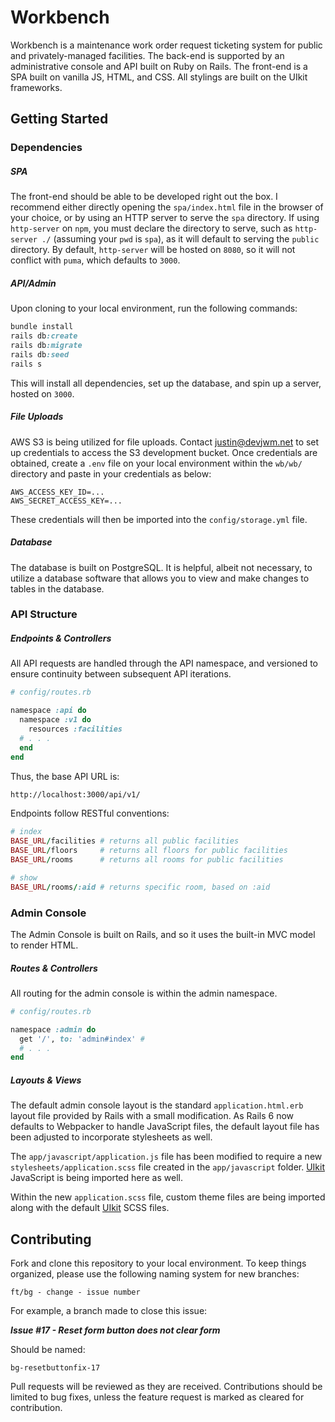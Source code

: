 # Workbench
Workbench is a maintenance work order request ticketing system for public and privately-managed facilities. The back-end is supported by an administrative console and API built on Ruby on Rails. The front-end is a SPA built on vanilla JS, HTML, and CSS. All stylings are built on the UIkit frameworks.

## Getting Started

### Dependencies

##### SPA

The front-end should be able to be developed right out the box. I recommend either directly opening the `spa/index.html` file in the browser of your choice, or by using an HTTP server to serve the `spa` directory. If using `http-server` on `npm`, you must declare the directory to serve, such as `http-server ./` (assuming your `pwd` is `spa`), as it will default to serving the `public` directory. By default, `http-server` will be hosted on `8080`, so it will not conflict with `puma`, which defaults to `3000`.

##### API/Admin

Upon cloning to your local environment, run the following commands:

```Ruby
bundle install
rails db:create
rails db:migrate
rails db:seed
rails s
```

This will install all dependencies, set up the database, and spin up a server, hosted on `3000`.

##### File Uploads

AWS S3 is being utilized for file uploads. Contact justin@devjwm.net to set up credentials to access the S3 development bucket. Once credentials are obtained, create a `.env` file on your local environment within the `wb/wb/` directory and paste in your credentials as below:

```shell
AWS_ACCESS_KEY_ID=...
AWS_SECRET_ACCESS_KEY=...
```

These credentials will then be imported into the `config/storage.yml` file.

##### Database

The database is built on PostgreSQL. It is helpful, albeit not necessary, to utilize a database software that allows you to view and make changes to tables in the database.

### API Structure

##### Endpoints & Controllers

All API requests are handled through the API namespace, and versioned to ensure continuity between subsequent API iterations.

```ruby
# config/routes.rb

namespace :api do
  namespace :v1 do
    resources :facilities
  # . . .
  end
end
```

Thus, the base API URL is:

```html
http://localhost:3000/api/v1/
```

Endpoints follow RESTful conventions:

```ruby
# index
BASE_URL/facilities # returns all public facilities
BASE_URL/floors     # returns all floors for public facilities
BASE_URL/rooms      # returns all rooms for public facilities

# show
BASE_URL/rooms/:aid # returns specific room, based on :aid
```

### Admin Console

The Admin Console is built on Rails, and so it uses the built-in MVC model to render HTML.

##### Routes & Controllers

All routing for the admin console is within the admin namespace.

```ruby
# config/routes.rb

namespace :admin do
  get '/', to: 'admin#index' #
  # . . .
end
```

##### Layouts & Views

The default admin console layout is the standard `application.html.erb` layout file provided by Rails with a small modification. As Rails 6 now defaults to Webpacker to handle JavaScript files, the default layout file has been adjusted to incorporate stylesheets as well.

The `app/javascript/application.js` file has been modified to require a new `stylesheets/application.scss` file created in the `app/javascript` folder. <a href = 'https://www.getuikit.com'>UIkit</a> JavaScript is being imported here as well.

Within the new `application.scss` file, custom theme files are being imported along with the default <a href = 'https://www.getuikit.com'>UIkit</a> SCSS files.

## Contributing

Fork and clone this repository to your local environment. To keep things organized, please use the following naming system for new branches:

```shell
ft/bg - change - issue number
```

For example, a branch made to close this issue:

<strong><em>Issue #17 - Reset form button does not clear form</em></strong>

Should be named:

```shell
bg-resetbuttonfix-17
```

Pull requests will be reviewed as they are received. Contributions should be limited to bug fixes, unless the feature request is marked as cleared for contribution.
